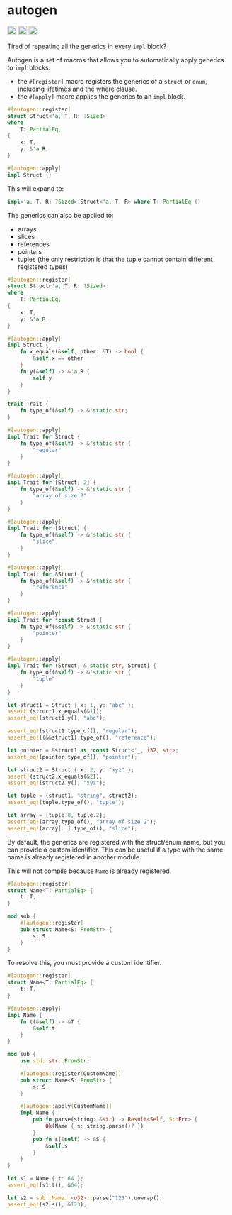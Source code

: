 autogen
======

[<img alt="github" src="https://img.shields.io/badge/github-pstroka/autogen-8da0cb?style=for-the-badge&labelColor=555555&logo=github" height="20">](https://github.com/pstroka/autogen)
[<img alt="crates.io" src="https://img.shields.io/crates/v/autogen.svg?style=for-the-badge&color=fc8d62&logo=rust" height="20">](https://crates.io/crates/autogen)
[<img alt="docs.rs" src="https://img.shields.io/badge/docs.rs-autogen-66c2a5?style=for-the-badge&labelColor=555555&logo=docs.rs" height="20">](https://docs.rs/autogen)

Tired of repeating all the generics in every `impl` block?

Autogen is a set of macros that allows you to automatically apply generics to `impl` blocks.
- the `#[register]` macro registers the generics of a `struct` or `enum`, including lifetimes and
the where clause.
- the `#[apply]` macro applies the generics to an `impl` block.
```rust
#[autogen::register]
struct Struct<'a, T, R: ?Sized>
where
    T: PartialEq,
{
    x: T,
    y: &'a R,
}

#[autogen::apply]
impl Struct {}
```
This will expand to:
```rust
impl<'a, T, R: ?Sized> Struct<'a, T, R> where T: PartialEq {}
```
The generics can also be applied to:
- arrays
- slices
- references
- pointers
- tuples (the only restriction is that the tuple cannot contain different registered types)

```rust
#[autogen::register]
struct Struct<'a, T, R: ?Sized>
where
    T: PartialEq,
{
    x: T,
    y: &'a R,
}

#[autogen::apply]
impl Struct {
    fn x_equals(&self, other: &T) -> bool {
        &self.x == other
    }
    fn y(&self) -> &'a R {
        self.y
    }
}

trait Trait {
    fn type_of(&self) -> &'static str;
}

#[autogen::apply]
impl Trait for Struct {
    fn type_of(&self) -> &'static str {
        "regular"
    }
}

#[autogen::apply]
impl Trait for [Struct; 2] {
    fn type_of(&self) -> &'static str {
        "array of size 2"
    }
}

#[autogen::apply]
impl Trait for [Struct] {
    fn type_of(&self) -> &'static str {
        "slice"
    }
}

#[autogen::apply]
impl Trait for &Struct {
    fn type_of(&self) -> &'static str {
        "reference"
    }
}

#[autogen::apply]
impl Trait for *const Struct {
    fn type_of(&self) -> &'static str {
        "pointer"
    }
}

#[autogen::apply]
impl Trait for (Struct, &'static str, Struct) {
    fn type_of(&self) -> &'static str {
        "tuple"
    }
}

let struct1 = Struct { x: 1, y: "abc" };
assert!(struct1.x_equals(&1));
assert_eq!(struct1.y(), "abc");

assert_eq!(struct1.type_of(), "regular");
assert_eq!((&&struct1).type_of(), "reference");

let pointer = &struct1 as *const Struct<'_, i32, str>;
assert_eq!(pointer.type_of(), "pointer");

let struct2 = Struct { x: 2, y: "xyz" };
assert!(struct2.x_equals(&2));
assert_eq!(struct2.y(), "xyz");

let tuple = (struct1, "string", struct2);
assert_eq!(tuple.type_of(), "tuple");

let array = [tuple.0, tuple.2];
assert_eq!(array.type_of(), "array of size 2");
assert_eq!(array[..].type_of(), "slice");
```

By default, the generics are registered with the struct/enum name, but you can provide a
custom identifier. This can be useful if a type with the same name is already registered in
another module.

This will not compile because `Name` is already registered.
```rust
#[autogen::register]
struct Name<T: PartialEq> {
    t: T,
}

mod sub {
    #[autogen::register]
    pub struct Name<S: FromStr> {
        s: S,
    }
}
```

To resolve this, you must provide a custom identifier.
```rust
#[autogen::register]
struct Name<T: PartialEq> {
    t: T,
}

#[autogen::apply]
impl Name {
    fn t(&self) -> &T {
        &self.t
    }
}

mod sub {
    use std::str::FromStr;

    #[autogen::register(CustomName)]
    pub struct Name<S: FromStr> {
        s: S,
    }

    #[autogen::apply(CustomName)]
    impl Name {
        pub fn parse(string: &str) -> Result<Self, S::Err> {
            Ok(Name { s: string.parse()? })
        }
        pub fn s(&self) -> &S {
            &self.s
        }
    }
}

let s1 = Name { t: 64 };
assert_eq!(s1.t(), &64);

let s2 = sub::Name::<u32>::parse("123").unwrap();
assert_eq!(s2.s(), &123);
```
